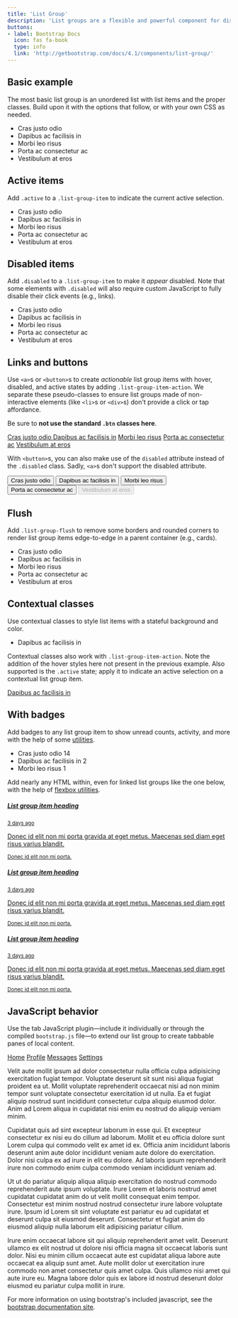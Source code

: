 ```yaml
---
title: 'List Group'
description: 'List groups are a flexible and powerful component for displaying a series of content. Modify and extend them to support just about any content within.'
buttons: 
- label: Bootstrap Docs
  icon: fas fa-book   
  type: info   
  link: 'http://getbootstrap.com/docs/4.1/components/list-group/'
---
```


## Basic example

The most basic list group is an unordered list with list items and the proper classes. Build upon it with the options that follow, or with your own CSS as needed.

<example>
    <ul class="list-group">
        <li class="list-group-item">Cras justo odio</li>
        <li class="list-group-item">Dapibus ac facilisis in</li>
        <li class="list-group-item">Morbi leo risus</li>
        <li class="list-group-item">Porta ac consectetur ac</li>
        <li class="list-group-item">Vestibulum at eros</li>
    </ul>
</example>

## Active items

Add `.active` to a `.list-group-item` to indicate the current active selection.

<example>
    <ul class="list-group">
        <li class="list-group-item active">Cras justo odio</li>
        <li class="list-group-item">Dapibus ac facilisis in</li>
        <li class="list-group-item">Morbi leo risus</li>
        <li class="list-group-item">Porta ac consectetur ac</li>
        <li class="list-group-item">Vestibulum at eros</li>
    </ul>
</example>

## Disabled items

Add `.disabled` to a `.list-group-item` to make it _appear_ disabled. Note that some elements with `.disabled` will also require custom JavaScript to fully disable their click events (e.g., links).

<example>
    <ul class="list-group">
        <li class="list-group-item disabled">Cras justo odio</li>
        <li class="list-group-item">Dapibus ac facilisis in</li>
        <li class="list-group-item">Morbi leo risus</li>
        <li class="list-group-item">Porta ac consectetur ac</li>
        <li class="list-group-item">Vestibulum at eros</li>
    </ul>
</example>

## Links and buttons

Use `<a>`s or `<button>`s to create _actionable_ list group items with hover, disabled, and active states by adding `.list-group-item-action`. We separate these pseudo-classes to ensure list groups made of non-interactive elements (like `<li>`s or `<div>`s) don't provide a click or tap affordance.

Be sure to **not use the standard `.btn` classes here**.

<example>
    <div class="list-group">
        <a href="#" class="list-group-item list-group-item-action active">
            Cras justo odio
        </a>
        <a href="#" class="list-group-item list-group-item-action">Dapibus ac facilisis in</a>
        <a href="#" class="list-group-item list-group-item-action">Morbi leo risus</a>
        <a href="#" class="list-group-item list-group-item-action">Porta ac consectetur ac</a>
        <a href="#" class="list-group-item list-group-item-action disabled">Vestibulum at eros</a>
    </div>
</example>

With `<button>`s, you can also make use of the `disabled` attribute instead of the `.disabled` class. Sadly, `<a>`s don't support the disabled attribute.

<example>
    <div class="list-group">
        <button type="button" class="list-group-item list-group-item-action active">
            Cras justo odio
        </button>
        <button type="button" class="list-group-item list-group-item-action">Dapibus ac facilisis in</button>
        <button type="button" class="list-group-item list-group-item-action">Morbi leo risus</button>
        <button type="button" class="list-group-item list-group-item-action">Porta ac consectetur ac</button>
        <button type="button" class="list-group-item list-group-item-action" disabled>Vestibulum at eros</button>
    </div>
</example>

## Flush

Add `.list-group-flush` to remove some borders and rounded corners to render list group items edge-to-edge in a parent container (e.g., cards).

<example>
    <ul class="list-group list-group-flush">
        <li class="list-group-item">Cras justo odio</li>
        <li class="list-group-item">Dapibus ac facilisis in</li>
        <li class="list-group-item">Morbi leo risus</li>
        <li class="list-group-item">Porta ac consectetur ac</li>
        <li class="list-group-item">Vestibulum at eros</li>
    </ul>
</example>

## Contextual classes

Use contextual classes to style list items with a stateful background and color.

<example>
    <ul class="list-group">
        <li class="list-group-item">Dapibus ac facilisis in</li>
        <!-- <li v-for="(color,key) in colors" :key="key" 
        class="list-group-item" :class="['list-group-item-' + color]">
            A simple {{ color }} list group item
        </li> -->
    </ul>
</example>

Contextual classes also work with `.list-group-item-action`. Note the addition of the hover styles here not present in the previous example. Also supported is the `.active` state; apply it to indicate an active selection on a contextual list group item.

<example>
    <div class="list-group">
        <a href="#" class="list-group-item list-group-item-action">Dapibus ac facilisis in</a>
        <!-- <a v-for="(color,key) in colors" :key="key" 
        class="list-group-item list-group-item-action" :class="['list-group-item-' + color]">
            A simple {{ color }} list group item
        </a> -->
    </div>
</example>

## With badges

Add badges to any list group item to show unread counts, activity, and more with the help of some [utilities]().

<example>
    <ul class="list-group">
        <li class="list-group-item d-flex justify-content-between align-items-center">
            Cras justo odio
            <span class="badge badge-primary badge-pill">14</span>
        </li>
        <li class="list-group-item d-flex justify-content-between align-items-center">
            Dapibus ac facilisis in
            <span class="badge badge-primary badge-pill">2</span>
        </li>
        <li class="list-group-item d-flex justify-content-between align-items-center">
            Morbi leo risus
            <span class="badge badge-primary badge-pill">1</span>
        </li>
    </ul>
</example>

Add nearly any HTML within, even for linked list groups like the one below, with the help of [flexbox utilities]().

<example>
<div class="list-group">
    <a href="#" class="list-group-item list-group-item-action flex-column align-items-start active">
        <div class="d-flex w-100 justify-content-between">
            <h5 class="mb-1">List group item heading</h5>
            <small>3 days ago</small>
        </div>
        <p class="mb-1">Donec id elit non mi porta gravida at eget metus. Maecenas sed diam eget risus varius blandit.</p>
        <small>Donec id elit non mi porta.</small>
    </a>
    <a href="#" class="list-group-item list-group-item-action flex-column align-items-start">
        <div class="d-flex w-100 justify-content-between">
            <h5 class="mb-1">List group item heading</h5>
            <small class="text-muted">3 days ago</small>
        </div>
        <p class="mb-1">Donec id elit non mi porta gravida at eget metus. Maecenas sed diam eget risus varius blandit.</p>
        <small class="text-muted">Donec id elit non mi porta.</small>
    </a>
    <a href="#" class="list-group-item list-group-item-action flex-column align-items-start">
        <div class="d-flex w-100 justify-content-between">
            <h5 class="mb-1">List group item heading</h5>
            <small class="text-muted">3 days ago</small>
        </div>
        <p class="mb-1">Donec id elit non mi porta gravida at eget metus. Maecenas sed diam eget risus varius blandit.</p>
        <small class="text-muted">Donec id elit non mi porta.</small>
    </a>
</div>
</example>

## JavaScript behavior

Use the tab JavaScript plugin—include it individually or through the compiled `bootstrap.js` file—to extend our list group to create tabbable panes of local content.

<example>
<div class="bd-example" role="tabpanel">
  <div class="row">
    <div class="col-4">
      <div class="list-group" id="list-tab" role="tablist">
        <a class="list-group-item list-group-item-action active" id="list-home-list" data-toggle="tab" href="#list-home" role="tab" aria-controls="list-home">Home</a>
        <a class="list-group-item list-group-item-action" id="list-profile-list" data-toggle="tab" href="#list-profile" role="tab" aria-controls="list-profile">Profile</a>
        <a class="list-group-item list-group-item-action" id="list-messages-list" data-toggle="tab" href="#list-messages" role="tab" aria-controls="list-messages">Messages</a>
        <a class="list-group-item list-group-item-action" id="list-settings-list" data-toggle="tab" href="#list-settings" role="tab" aria-controls="list-settings">Settings</a>
      </div>
    </div>
    <div class="col-8">
      <div class="tab-content" id="nav-tabContent">
        <div class="tab-pane fade show active" id="list-home" role="tabpanel" aria-labelledby="list-home-list">
          <p>Velit aute mollit ipsum ad dolor consectetur nulla officia culpa adipisicing exercitation fugiat tempor. Voluptate deserunt sit sunt nisi aliqua fugiat proident ea ut. Mollit voluptate reprehenderit occaecat nisi ad non minim tempor sunt voluptate consectetur exercitation id ut nulla. Ea et fugiat aliquip nostrud sunt incididunt consectetur culpa aliquip eiusmod dolor. Anim ad Lorem aliqua in cupidatat nisi enim eu nostrud do aliquip veniam minim.</p>
        </div>
        <div class="tab-pane fade" id="list-profile" role="tabpanel" aria-labelledby="list-profile-list">
          <p>Cupidatat quis ad sint excepteur laborum in esse qui. Et excepteur consectetur ex nisi eu do cillum ad laborum. Mollit et eu officia dolore sunt Lorem culpa qui commodo velit ex amet id ex. Officia anim incididunt laboris deserunt anim aute dolor incididunt veniam aute dolore do exercitation. Dolor nisi culpa ex ad irure in elit eu dolore. Ad laboris ipsum reprehenderit irure non commodo enim culpa commodo veniam incididunt veniam ad.</p>
        </div>
        <div class="tab-pane fade" id="list-messages" role="tabpanel" aria-labelledby="list-messages-list">
          <p>Ut ut do pariatur aliquip aliqua aliquip exercitation do nostrud commodo reprehenderit aute ipsum voluptate. Irure Lorem et laboris nostrud amet cupidatat cupidatat anim do ut velit mollit consequat enim tempor. Consectetur est minim nostrud nostrud consectetur irure labore voluptate irure. Ipsum id Lorem sit sint voluptate est pariatur eu ad cupidatat et deserunt culpa sit eiusmod deserunt. Consectetur et fugiat anim do eiusmod aliquip nulla laborum elit adipisicing pariatur cillum.</p>
        </div>
        <div class="tab-pane fade" id="list-settings" role="tabpanel" aria-labelledby="list-settings-list">
          <p>Irure enim occaecat labore sit qui aliquip reprehenderit amet velit. Deserunt ullamco ex elit nostrud ut dolore nisi officia magna sit occaecat laboris sunt dolor. Nisi eu minim cillum occaecat aute est cupidatat aliqua labore aute occaecat ea aliquip sunt amet. Aute mollit dolor ut exercitation irure commodo non amet consectetur quis amet culpa. Quis ullamco nisi amet qui aute irure eu. Magna labore dolor quis ex labore id nostrud deserunt dolor eiusmod eu pariatur culpa mollit in irure.</p>
        </div>
      </div>
    </div>
  </div>
</div>
</example>

For more information on using bootstrap's included javascript, see the [bootstrap documentation site](http://getbootstrap.com/docs/4.1/components/list-group/#javascript-behavior).
